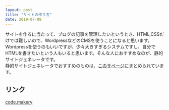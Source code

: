 ```yaml
---
layout: post
title: "サイトの作り方"
date: 2019-07-08
---
```

サイトを作るに当たって、ブログの記事を管理したいというとき、HTML,CSSだけでは難しいので、WordpressなどのCMSを使うことになると思います。
Wordpressを使うのもいいですが、少々大きすぎるシステムですし、自分でHTMLを書きたいという人もいると思います。そんな人におすすめなのが、静的サイトジェネレータです。　<br>
静的サイトジェネレータでおすすめのものは、<a href="https://www.staticgen.com/">このサページ</a>にまとめられています。

## リンク
<a href="https://code.makery.ch/">code.makery</a>
